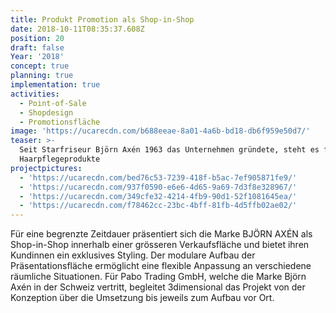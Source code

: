 ```yaml
---
title: Produkt Promotion als Shop-in-Shop
date: 2018-10-11T08:35:37.608Z
position: 20
draft: false
Year: '2018'
concept: true
planning: true
implementation: true
activities:
  - Point-of-Sale
  - Shopdesign
  - Promotionsfläche
image: 'https://ucarecdn.com/b688eeae-8a01-4a6b-bd18-db6f959e50d7/'
teaser: >-
  Seit Starfriseur Björn Axén 1963 das Unternehmen gründete, steht es für beste
  Haarpflegeprodukte
projectpictures:
  - 'https://ucarecdn.com/bed76c53-7239-418f-b5ac-7ef905871fe9/'
  - 'https://ucarecdn.com/937f0590-e6e6-4d65-9a69-7d3f8e328967/'
  - 'https://ucarecdn.com/349cfe32-4214-4fb9-90d1-52f1081645ea/'
  - 'https://ucarecdn.com/f78462cc-23bc-4bff-81fb-4d5ffb02ae02/'
---
```

Für eine begrenzte Zeitdauer präsentiert sich die Marke BJÖRN AXÉN als Shop-in-Shop innerhalb einer grösseren Verkaufsfläche und bietet ihren Kundinnen ein exklusives Styling. Der modulare Aufbau der Präsentationsfläche ermöglicht eine flexible Anpassung an verschiedene räumliche Situationen. Für Pabo Trading GmbH, welche die Marke Björn Axén in der Schweiz vertritt, begleitet 3dimensional das Projekt von der Konzeption über die Umsetzung bis jeweils zum Aufbau vor Ort.
